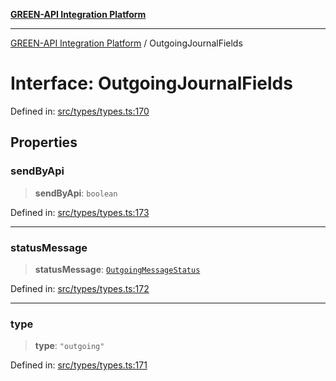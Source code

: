 [**GREEN-API Integration Platform**](../README.md)

***

[GREEN-API Integration Platform](../globals.md) / OutgoingJournalFields

# Interface: OutgoingJournalFields

Defined in: [src/types/types.ts:170](https://github.com/green-api/greenapi-integration/blob/0c6468d26acd573ad1def9f01a1af819fb76eb31/src/types/types.ts#L170)

## Properties

### sendByApi

> **sendByApi**: `boolean`

Defined in: [src/types/types.ts:173](https://github.com/green-api/greenapi-integration/blob/0c6468d26acd573ad1def9f01a1af819fb76eb31/src/types/types.ts#L173)

***

### statusMessage

> **statusMessage**: [`OutgoingMessageStatus`](../type-aliases/OutgoingMessageStatus.md)

Defined in: [src/types/types.ts:172](https://github.com/green-api/greenapi-integration/blob/0c6468d26acd573ad1def9f01a1af819fb76eb31/src/types/types.ts#L172)

***

### type

> **type**: `"outgoing"`

Defined in: [src/types/types.ts:171](https://github.com/green-api/greenapi-integration/blob/0c6468d26acd573ad1def9f01a1af819fb76eb31/src/types/types.ts#L171)
